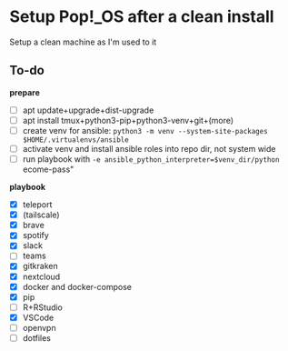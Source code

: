 # Setup Pop!_OS after a clean install
Setup a clean machine as I'm used to it

## To-do

**prepare**

 - [ ] apt update+upgrade+dist-upgrade
 - [ ] apt install tmux+python3-pip+python3-venv+git+(more)
 - [ ] create venv for ansible: `python3 -m venv --system-site-packages $HOME/.virtualenvs/ansible `
 - [ ] activate venv and install ansible roles into repo dir, not system wide
 - [ ] run playbook with `-e ansible_python_interpreter=$venv_dir/python`
ecome-pass"

**playbook**
 - [x] teleport
 - [x] (tailscale)
 - [x] brave
 - [x] spotify
 - [x] slack
 - [ ] teams
 - [x] gitkraken
 - [x] nextcloud
 - [x] docker and docker-compose
 - [x] pip
 - [ ] R+RStudio
 - [x] VSCode
 - [ ] openvpn
 - [ ] dotfiles
